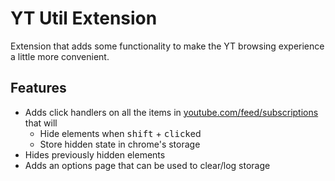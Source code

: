 # YT Util Extension

Extension that adds some functionality to make the YT browsing experience a little more convenient.

## Features

- Adds click handlers on all the items in [youtube.com/feed/subscriptions](https://www.youtube.com/feed/subscriptions) that will
  - Hide elements when <kbd>shift</kbd> + <kbd>click</kbd>ed
  - Store hidden state in chrome's storage
- Hides previously hidden elements
- Adds an options page that can be used to clear/log storage
